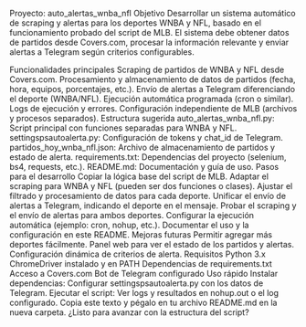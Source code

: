 Proyecto: auto_alertas_wnba_nfl
Objetivo
Desarrollar un sistema automático de scraping y alertas para los deportes WNBA y NFL, basado en el funcionamiento probado del script de MLB. El sistema debe obtener datos de partidos desde Covers.com, procesar la información relevante y enviar alertas a Telegram según criterios configurables.

Funcionalidades principales
Scraping de partidos de WNBA y NFL desde Covers.com.
Procesamiento y almacenamiento de datos de partidos (fecha, hora, equipos, porcentajes, etc.).
Envío de alertas a Telegram diferenciando el deporte (WNBA/NFL).
Ejecución automática programada (cron o similar).
Logs de ejecución y errores.
Configuración independiente de MLB (archivos y procesos separados).
Estructura sugerida
auto_alertas_wnba_nfl.py: Script principal con funciones separadas para WNBA y NFL.
settingspsautoalerta.py: Configuración de tokens y chat_id de Telegram.
partidos_hoy_wnba_nfl.json: Archivo de almacenamiento de partidos y estado de alerta.
requirements.txt: Dependencias del proyecto (selenium, bs4, requests, etc.).
README.md: Documentación y guía de uso.
Pasos para el desarrollo
Copiar la lógica base del script de MLB.
Adaptar el scraping para WNBA y NFL (pueden ser dos funciones o clases).
Ajustar el filtrado y procesamiento de datos para cada deporte.
Unificar el envío de alertas a Telegram, indicando el deporte en el mensaje.
Probar el scraping y el envío de alertas para ambos deportes.
Configurar la ejecución automática (ejemplo: cron, nohup, etc.).
Documentar el uso y la configuración en este README.
Mejoras futuras
Permitir agregar más deportes fácilmente.
Panel web para ver el estado de los partidos y alertas.
Configuración dinámica de criterios de alerta.
Requisitos
Python 3.x
ChromeDriver instalado y en PATH
Dependencias de requirements.txt
Acceso a Covers.com
Bot de Telegram configurado
Uso rápido
Instalar dependencias:
Configurar settingspsautoalerta.py con los datos de Telegram.
Ejecutar el script:
Ver logs y resultados en nohup.out o el log configurado.
Copia este texto y pégalo en tu archivo README.md en la nueva carpeta. ¿Listo para avanzar con la estructura del script?